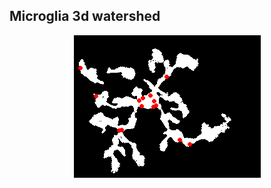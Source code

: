 ## Microglia 3d watershed

<p align="center">
    <img src="./notebooks/img.png" alt="screenshot"/>
</p>
